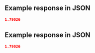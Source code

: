 ## Example response in JSON

```json
1.79026
```

## Example response in JSON

```json
1.79026
```

